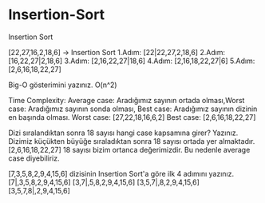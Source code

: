 # Insertion-Sort
Insertion Sort

[22,27,16,2,18,6] -> Insertion Sort
1.Adım: [22|22,27,2,18,6]
2.Adım: [16,22,27|2,18,6]
3.Adım: [2,16,22,27|18,6]
4.Adım: [2,16,18,22,27|6]
5.Adım: [2,6,16,18,22,27]

Big-O gösterimini yazınız.
O(n^2)

Time Complexity: Average case: Aradığımız sayının ortada olması,Worst case: Aradığımız sayının sonda olması, Best case: Aradığımız sayının dizinin en başında olması.
Worst case: [27,22,18,16,6,2]
Best case: [2,6,16,18,22,27]

Dizi sıralandıktan sonra 18 sayısı hangi case kapsamına girer? Yazınız.
Dizimiz küçükten büyüğe sıraladıktan sonra 18 sayısı ortada yer almaktadır. [2,6,16,18,22,27]  18 sayısı bizim ortanca değerimizdir. Bu nedenle average case diyebiliriz.

[7,3,5,8,2,9,4,15,6] dizisinin Insertion Sort'a göre ilk 4 adımını yazınız.
[7|,3,5,8,2,9,4,15,6]
[3,7|,5,8,2,9,4,15,6]
[3,5,7|,8,2,9,4,15,6]
[3,5,7,8|,2,9,4,15,6]

